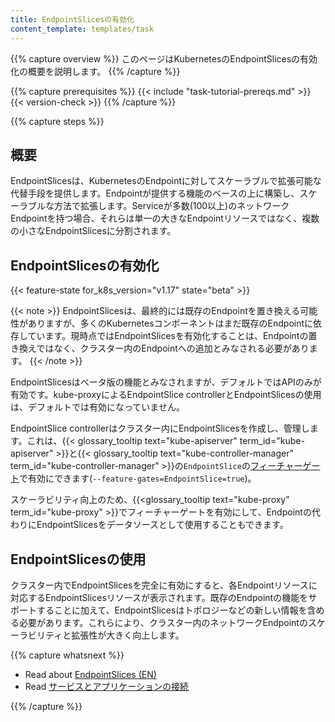 ```yaml
---
title: EndpointSlicesの有効化
content_template: templates/task
---
```


{{% capture overview %}}
このページはKubernetesのEndpointSlicesの有効化の概要を説明します。
{{% /capture %}}


{{% capture prerequisites %}}
  {{< include "task-tutorial-prereqs.md" >}} {{< version-check >}}
{{% /capture %}}

{{% capture steps %}}

## 概要

EndpointSlicesは、KubernetesのEndpointに対してスケーラブルで拡張可能な代替手段を提供します。Endpointが提供する機能のベースの上に構築し、スケーラブルな方法で拡張します。Serviceが多数(100以上)のネットワークEndpointを持つ場合、それらは単一の大きなEndpointリソースではなく、複数の小さなEndpointSlicesに分割されます。

## EndpointSlicesの有効化

{{< feature-state for_k8s_version="v1.17" state="beta" >}}

{{< note >}}
EndpointSlicesは、最終的には既存のEndpointを置き換える可能性がありますが、多くのKubernetesコンポーネントはまだ既存のEndpointに依存しています。現時点ではEndpointSlicesを有効化することは、Endpointの置き換えではなく、クラスター内のEndpointへの追加とみなされる必要があります。
{{< /note >}}

EndpointSlicesはベータ版の機能とみなされますが、デフォルトではAPIのみが有効です。kube-proxyによるEndpointSlice controllerとEndpointSlicesの使用は、デフォルトでは有効になっていません。

EndpointSlice controllerはクラスター内にEndpointSlicesを作成し、管理します。これは、{{< glossary_tooltip text="kube-apiserver" term_id="kube-apiserver" >}}と{{< glossary_tooltip text="kube-controller-manager" term_id="kube-controller-manager" >}}の`EndpointSlice`の[フィーチャーゲート](/docs/reference/command-line-tools-reference/feature-gates/)で有効にできます(`--feature-gates=EndpointSlice=true`)。

スケーラビリティ向上のため、{{<glossary_tooltip text="kube-proxy" term_id="kube-proxy" >}}でフィーチャーゲートを有効にして、Endpointの代わりにEndpointSlicesをデータソースとして使用することもできます。

## EndpointSlicesの使用

クラスター内でEndpointSlicesを完全に有効にすると、各Endpointリソースに対応するEndpointSlicesリソースが表示されます。既存のEndpointの機能をサポートすることに加えて、EndpointSlicesはトポロジーなどの新しい情報を含める必要があります。これらにより、クラスター内のネットワークEndpointのスケーラビリティと拡張性が大きく向上します。

{{% capture whatsnext %}}

* Read about [EndpointSlices (EN)](/docs/concepts/services-networking/endpoint-slices/)
* Read [サービスとアプリケーションの接続](/docs/concepts/services-networking/connect-applications-service/)

{{% /capture %}}

